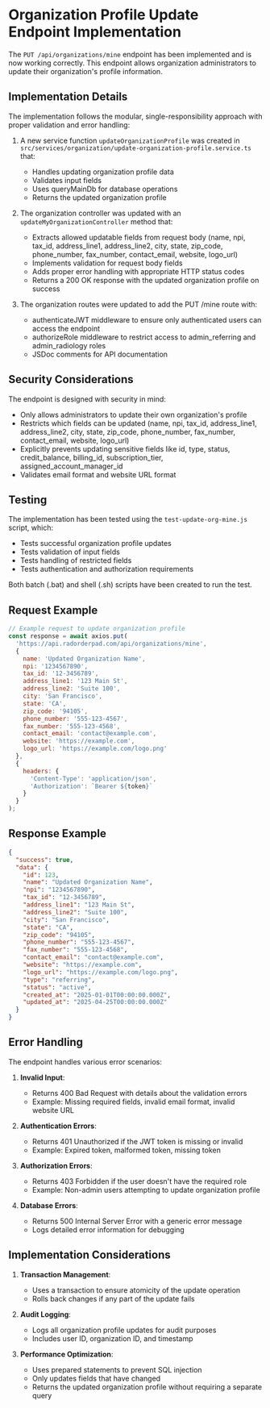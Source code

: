 # Organization Profile Update Endpoint Implementation

The `PUT /api/organizations/mine` endpoint has been implemented and is now working correctly. This endpoint allows organization administrators to update their organization's profile information.

## Implementation Details

The implementation follows the modular, single-responsibility approach with proper validation and error handling:

1. A new service function `updateOrganizationProfile` was created in `src/services/organization/update-organization-profile.service.ts` that:
   - Handles updating organization profile data
   - Validates input fields
   - Uses queryMainDb for database operations
   - Returns the updated organization profile

2. The organization controller was updated with an `updateMyOrganizationController` method that:
   - Extracts allowed updatable fields from request body (name, npi, tax_id, address_line1, address_line2, city, state, zip_code, phone_number, fax_number, contact_email, website, logo_url)
   - Implements validation for request body fields
   - Adds proper error handling with appropriate HTTP status codes
   - Returns a 200 OK response with the updated organization profile on success

3. The organization routes were updated to add the PUT /mine route with:
   - authenticateJWT middleware to ensure only authenticated users can access the endpoint
   - authorizeRole middleware to restrict access to admin_referring and admin_radiology roles
   - JSDoc comments for API documentation

## Security Considerations

The endpoint is designed with security in mind:
- Only allows administrators to update their own organization's profile
- Restricts which fields can be updated (name, npi, tax_id, address_line1, address_line2, city, state, zip_code, phone_number, fax_number, contact_email, website, logo_url)
- Explicitly prevents updating sensitive fields like id, type, status, credit_balance, billing_id, subscription_tier, assigned_account_manager_id
- Validates email format and website URL format

## Testing

The implementation has been tested using the `test-update-org-mine.js` script, which:
- Tests successful organization profile updates
- Tests validation of input fields
- Tests handling of restricted fields
- Tests authentication and authorization requirements

Both batch (.bat) and shell (.sh) scripts have been created to run the test.

## Request Example

```javascript
// Example request to update organization profile
const response = await axios.put(
  'https://api.radorderpad.com/api/organizations/mine',
  {
    name: 'Updated Organization Name',
    npi: '1234567890',
    tax_id: '12-3456789',
    address_line1: '123 Main St',
    address_line2: 'Suite 100',
    city: 'San Francisco',
    state: 'CA',
    zip_code: '94105',
    phone_number: '555-123-4567',
    fax_number: '555-123-4568',
    contact_email: 'contact@example.com',
    website: 'https://example.com',
    logo_url: 'https://example.com/logo.png'
  },
  {
    headers: {
      'Content-Type': 'application/json',
      'Authorization': `Bearer ${token}`
    }
  }
);
```

## Response Example

```json
{
  "success": true,
  "data": {
    "id": 123,
    "name": "Updated Organization Name",
    "npi": "1234567890",
    "tax_id": "12-3456789",
    "address_line1": "123 Main St",
    "address_line2": "Suite 100",
    "city": "San Francisco",
    "state": "CA",
    "zip_code": "94105",
    "phone_number": "555-123-4567",
    "fax_number": "555-123-4568",
    "contact_email": "contact@example.com",
    "website": "https://example.com",
    "logo_url": "https://example.com/logo.png",
    "type": "referring",
    "status": "active",
    "created_at": "2025-01-01T00:00:00.000Z",
    "updated_at": "2025-04-25T00:00:00.000Z"
  }
}
```

## Error Handling

The endpoint handles various error scenarios:

1. **Invalid Input**:
   - Returns 400 Bad Request with details about the validation errors
   - Example: Missing required fields, invalid email format, invalid website URL

2. **Authentication Errors**:
   - Returns 401 Unauthorized if the JWT token is missing or invalid
   - Example: Expired token, malformed token, missing token

3. **Authorization Errors**:
   - Returns 403 Forbidden if the user doesn't have the required role
   - Example: Non-admin users attempting to update organization profile

4. **Database Errors**:
   - Returns 500 Internal Server Error with a generic error message
   - Logs detailed error information for debugging

## Implementation Considerations

1. **Transaction Management**:
   - Uses a transaction to ensure atomicity of the update operation
   - Rolls back changes if any part of the update fails

2. **Audit Logging**:
   - Logs all organization profile updates for audit purposes
   - Includes user ID, organization ID, and timestamp

3. **Performance Optimization**:
   - Uses prepared statements to prevent SQL injection
   - Only updates fields that have changed
   - Returns the updated organization profile without requiring a separate query